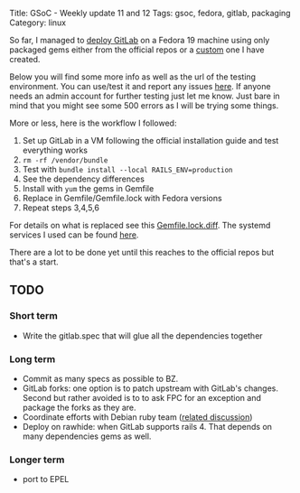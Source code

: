Title: GSoC - Weekly update 11 and 12
Tags: gsoc, fedora, gitlab, packaging
Category: linux

So far, I managed to [deploy GitLab][fedora] on a Fedora 19 machine using only packaged gems either from
the official repos or a [custom][repo] one I have created.
 
Below you will find some more info as well as the url of the testing environment. 
You can use/test it and report any issues [here][issues]. If anyone needs an admin account 
for further testing just let me know. Just bare in mind that you might see some 500 errors as I will be trying some things.

More or less, here is the workflow I followed:

1. Set up GitLab in a VM following the official installation guide and test everything works
1. `rm -rf /vendor/bundle`
3. Test with `bundle install --local RAILS_ENV=production`
4. See the dependency differences
2. Install with `yum` the gems in Gemfile
5. Replace in Gemfile/Gemfile.lock with Fedora versions
6. Repeat steps 3,4,5,6

For details on what is replaced see this [Gemfile.lock.diff][diff].
The systemd services I used can be found [here][systemd].
 
There are a lot to be done yet until this reaches to the official repos but that's a start.

## TODO

### Short term
- Write the gitlab.spec that will glue all the dependencies together

### Long term
- Commit as many specs as  possible to BZ.
- GitLab forks: one option is to patch upstream with GitLab's changes. Second but rather avoided is to to ask FPC for an exception and package the forks as they are.
- Coordinate efforts with Debian ruby team ([related discussion][debian])
- Deploy on rawhide: when GitLab supports rails 4. That depends on many dependencies gems as well.

### Longer term
- port to EPEL


[issues]: https://github.com/axilleas/gsoc/issues
[repo]: http://repos.fedorapeople.org/repos/axilleas/gitlab/fedora-19/
[fedora]: https://fedora.axilleas.me
[diff]: https://github.com/axilleas/gsoc/blob/master/Gemfile.lock.diff
[systemd]: https://github.com/axilleas/gsoc/tree/master/systemd
[debian]: http://debian.2.n7.nabble.com/Regarding-gitlab-td2843993.html 
